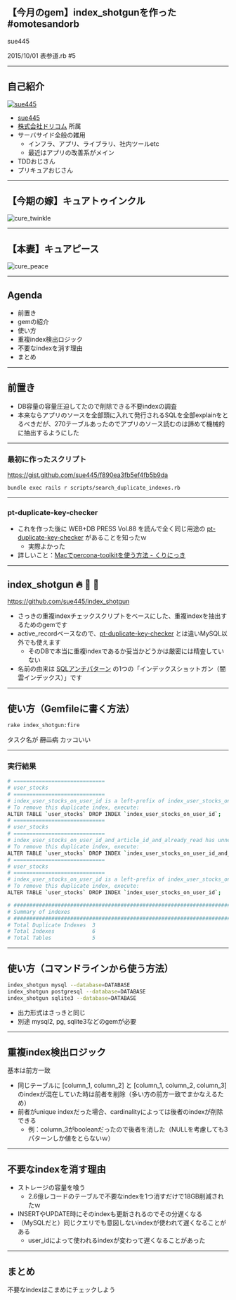 ## 【今月のgem】index_shotgunを作った #omotesandorb
sue445

2015/10/01 表参道.rb #5

---
## 自己紹介
[![sue445](img/sue445.png)](https://twitter.com/sue445)

* [sue445](https://twitter.com/sue445)
* [株式会社ドリコム](http://www.drecom.co.jp/) 所属
* サーバサイド全般の雑用
  * インフラ、アプリ、ライブラリ、社内ツールetc
  * 最近はアプリの改善系がメイン
* TDDおじさん
* プリキュアおじさん

---
## 【今期の嫁】キュアトゥインクル
![cure_twinkle](img/cure_twinkle.png)

---
## 【本妻】キュアピース
![cure_peace](img/cure_peace.jpg)

---
## Agenda
* 前置き
* gemの紹介
* 使い方
* 重複index検出ロジック
* 不要なindexを消す理由
* まとめ

***

## 前置き
* DB容量の容量圧迫してたので削除できる不要indexの調査
* 本来ならアプリのソースを全部頭に入れて発行されるSQLを全部explainをとるべきだが、270テーブルあったのでアプリのソース読むのは諦めて機械的に抽出するようにした

---
### 最初に作ったスクリプト
https://gist.github.com/sue445/f890ea3fb5ef4fb5b9da

```sh
bundle exec rails r scripts/search_duplicate_indexes.rb
```

---
### pt-duplicate-key-checker
* これを作った後に WEB+DB PRESS Vol.88 を読んで全く同じ用途の [pt-duplicate-key-checker](https://www.percona.com/doc/percona-toolkit/2.1/pt-duplicate-key-checker.html) があることを知ったｗ
  * 実際よかった
* 詳しいこと：[Macでpercona-toolkitを使う方法 - くりにっき](http://sue445.hatenablog.com/entry/2015/09/05/200316)

***
## index_shotgun :fire: :gun: :cop: 
https://github.com/sue445/index_shotgun

* さっきの重複indexチェックスクリプトをベースにした、重複indexを抽出するためのgemです
* active_recordベースなので、[pt-duplicate-key-checker](https://www.percona.com/doc/percona-toolkit/2.1/pt-duplicate-key-checker.html) とは違いMySQL以外でも使えます
  * そのDBで本当に重複indexであるか妥当かどうかは厳密には精査していない
* 名前の由来は [SQLアンチパターン](http://www.oreilly.co.jp/books/9784873115894/) の1つの「インデックスショットガン（闇雲インデックス）」です

***
## 使い方（Gemfileに書く方法）
```sh
rake index_shotgun:fire
```

タスク名が ~~厨二病~~ カッコいい

---
### 実行結果

```sh
# =============================
# user_stocks
# =============================
# index_user_stocks_on_user_id is a left-prefix of index_user_stocks_on_user_id_and_article_id
# To remove this duplicate index, execute:
ALTER TABLE `user_stocks` DROP INDEX `index_user_stocks_on_user_id`;
# =============================
# user_stocks
# =============================
# index_user_stocks_on_user_id_and_article_id_and_already_read has unnecessary column already_read (index_user_stocks_on_user_id_and_article_id is unique index!)
# To remove this duplicate index, execute:
ALTER TABLE `user_stocks` DROP INDEX `index_user_stocks_on_user_id_and_article_id_and_already_read`;
# =============================
# user_stocks
# =============================
# index_user_stocks_on_user_id is a left-prefix of index_user_stocks_on_user_id_and_article_id_and_already_read
# To remove this duplicate index, execute:
ALTER TABLE `user_stocks` DROP INDEX `index_user_stocks_on_user_id`;

# ########################################################################
# Summary of indexes
# ########################################################################
# Total Duplicate Indexes  3
# Total Indexes            6
# Total Tables             5
```
***

## 使い方（コマンドラインから使う方法）
```sh
index_shotgun mysql --database=DATABASE
index_shotgun postgresql --database=DATABASE
index_shotgun sqlite3 --database=DATABASE
```

* 出力形式はさっきと同じ
* 別途 mysql2, pg, sqlite3などのgemが必要

---
## 重複index検出ロジック
基本は前方一致

* 同じテーブルに [column_1, column_2] と [column_1, column_2, column_3] のindexが混在していた時は前者を削除（多い方の前方一致でまかなえるため）
* 前者がunique indexだった場合、cardinalityによっては後者のindexが削除できる
  * 例：column_3がbooleanだったので後者を消した（NULLを考慮しても3パターンしか値をとらないｗ）

---
## 不要なindexを消す理由
* ストレージの容量を喰う
  * 2.6億レコードのテーブルで不要なindexを1つ消すだけで18GB削減されたｗ
* INSERTやUPDATE時にそのindexも更新されるのでその分遅くなる
* （MySQLだと）同じクエリでも意図しないindexが使われて遅くなることがある
  * user_idによって使われるindexが変わって遅くなることがあった

---
## まとめ
不要なindexはこまめにチェックしよう

<!--
  disable uppercase
  via. http://srz-zumix.blogspot.jp/2014/09/revealjs-markdown.html
-->
<style type="text/css">
    .reveal h1,
    .reveal h2,
    .reveal h3,
    .reveal h4,
    .reveal h5,
    .reveal h6 {
      text-transform: none;
    }
</style>
